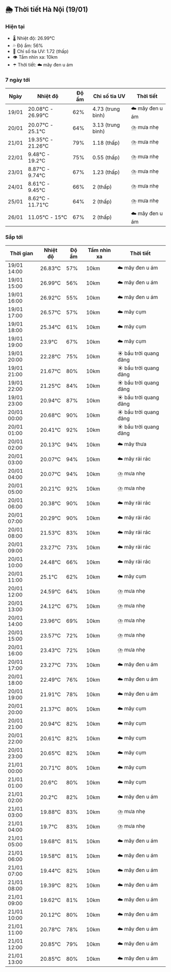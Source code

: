 ## 🌦️ Thời tiết Hà Nội (19/01)

### Hiện tại

- 🌡️ Nhiệt độ: 26.99℃
- 💦 Độ ẩm: 56%
- 🌟 Chỉ số tia UV: 1.72 (thấp)
- 👁️ Tầm nhìn xa: 10km
- ☂️ Thời tiết: ☁️ mây đen u ám

### 7 ngày tới

| Ngày | Nhiệt độ | Độ ẩm | Chỉ số tia UV | Thời tiết |
| --- | --- | --- | --- | --- |
| 19/01 | 20.08℃ - 26.99℃ | 62% | 4.73 (trung bình) | ☁️ mây đen u ám |
| 20/01 | 20.07℃ - 25.1℃ | 64% | 3.13 (trung bình) | ⛈️ mưa nhẹ |
| 21/01 | 19.35℃ - 21.26℃ | 79% | 1.18 (thấp) | ⛈️ mưa nhẹ |
| 22/01 | 9.48℃ - 19.2℃ | 75% | 0.55 (thấp) | ⛈️ mưa nhẹ |
| 23/01 | 8.87℃ - 9.74℃ | 67% | 1.23 (thấp) | ⛈️ mưa nhẹ |
| 24/01 | 8.61℃ - 9.45℃ | 66% | 2 (thấp) | ⛈️ mưa nhẹ |
| 25/01 | 8.62℃ - 11.71℃ | 64% | 2 (thấp) | ⛈️ mưa nhẹ |
| 26/01 | 11.05℃ - 15℃ | 67% | 2 (thấp) | ☁️ mây đen u ám |

### Sắp tới

| Thời gian | Nhiệt độ | Độ ẩm | Tầm nhìn xa | Thời tiết |
| --- | --- | --- | --- | --- |
| 19/01 14:00 | 26.83℃ | 57% | 10km | ☁️ mây đen u ám |
| 19/01 15:00 | 26.99℃ | 56% | 10km | ☁️ mây đen u ám |
| 19/01 16:00 | 26.92℃ | 55% | 10km | ☁️ mây đen u ám |
| 19/01 17:00 | 26.57℃ | 57% | 10km | ☁️ mây cụm |
| 19/01 18:00 | 25.34℃ | 61% | 10km | ☁️ mây cụm |
| 19/01 19:00 | 23.9℃ | 67% | 10km | ☁️ mây cụm |
| 19/01 20:00 | 22.28℃ | 75% | 10km | ☀️ bầu trời quang đãng |
| 19/01 21:00 | 21.67℃ | 80% | 10km | ☀️ bầu trời quang đãng |
| 19/01 22:00 | 21.25℃ | 84% | 10km | ☀️ bầu trời quang đãng |
| 19/01 23:00 | 20.94℃ | 87% | 10km | ☀️ bầu trời quang đãng |
| 20/01 00:00 | 20.68℃ | 90% | 10km | ☀️ bầu trời quang đãng |
| 20/01 01:00 | 20.41℃ | 92% | 10km | ☀️ bầu trời quang đãng |
| 20/01 02:00 | 20.13℃ | 94% | 10km | ☁️ mây thưa |
| 20/01 03:00 | 20.07℃ | 94% | 10km | ☁️ mây rải rác |
| 20/01 04:00 | 20.07℃ | 94% | 10km | ⛈️ mưa nhẹ |
| 20/01 05:00 | 20.21℃ | 92% | 10km | ⛈️ mưa nhẹ |
| 20/01 06:00 | 20.38℃ | 90% | 10km | ☁️ mây rải rác |
| 20/01 07:00 | 20.29℃ | 90% | 10km | ☁️ mây rải rác |
| 20/01 08:00 | 21.53℃ | 83% | 10km | ☁️ mây rải rác |
| 20/01 09:00 | 23.27℃ | 73% | 10km | ☁️ mây rải rác |
| 20/01 10:00 | 24.48℃ | 66% | 10km | ☁️ mây rải rác |
| 20/01 11:00 | 25.1℃ | 62% | 10km | ☁️ mây cụm |
| 20/01 12:00 | 24.59℃ | 64% | 10km | ⛈️ mưa nhẹ |
| 20/01 13:00 | 24.12℃ | 67% | 10km | ⛈️ mưa nhẹ |
| 20/01 14:00 | 23.96℃ | 69% | 10km | ⛈️ mưa nhẹ |
| 20/01 15:00 | 23.57℃ | 72% | 10km | ⛈️ mưa nhẹ |
| 20/01 16:00 | 23.43℃ | 72% | 10km | ⛈️ mưa nhẹ |
| 20/01 17:00 | 23.27℃ | 73% | 10km | ☁️ mây đen u ám |
| 20/01 18:00 | 22.49℃ | 76% | 10km | ☁️ mây đen u ám |
| 20/01 19:00 | 21.91℃ | 78% | 10km | ☁️ mây đen u ám |
| 20/01 20:00 | 21.37℃ | 80% | 10km | ☁️ mây cụm |
| 20/01 21:00 | 20.94℃ | 82% | 10km | ☁️ mây cụm |
| 20/01 22:00 | 20.61℃ | 82% | 10km | ☁️ mây cụm |
| 20/01 23:00 | 20.65℃ | 82% | 10km | ☁️ mây cụm |
| 21/01 00:00 | 20.71℃ | 80% | 10km | ☁️ mây cụm |
| 21/01 01:00 | 20.6℃ | 80% | 10km | ☁️ mây cụm |
| 21/01 02:00 | 20.2℃ | 82% | 10km | ☁️ mây đen u ám |
| 21/01 03:00 | 19.88℃ | 83% | 10km | ⛈️ mưa nhẹ |
| 21/01 04:00 | 19.7℃ | 83% | 10km | ⛈️ mưa nhẹ |
| 21/01 05:00 | 19.68℃ | 81% | 10km | ☁️ mây đen u ám |
| 21/01 06:00 | 19.58℃ | 81% | 10km | ☁️ mây đen u ám |
| 21/01 07:00 | 19.44℃ | 82% | 10km | ☁️ mây đen u ám |
| 21/01 08:00 | 19.39℃ | 82% | 10km | ☁️ mây đen u ám |
| 21/01 09:00 | 19.62℃ | 81% | 10km | ☁️ mây đen u ám |
| 21/01 10:00 | 20.12℃ | 80% | 10km | ☁️ mây đen u ám |
| 21/01 11:00 | 20.78℃ | 78% | 10km | ☁️ mây đen u ám |
| 21/01 12:00 | 20.85℃ | 79% | 10km | ☁️ mây đen u ám |
| 21/01 13:00 | 20.85℃ | 80% | 10km | ☁️ mây đen u ám |
